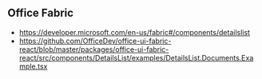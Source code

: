 ## Office Fabric

- https://developer.microsoft.com/en-us/fabric#/components/detailslist
- https://github.com/OfficeDev/office-ui-fabric-react/blob/master/packages/office-ui-fabric-react/src/components/DetailsList/examples/DetailsList.Documents.Example.tsx